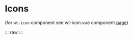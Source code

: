 <script setup>
import IconsTable from './icons-table.vue';
</script>

# Icons

(for `wt-icon` component see wt-icon.vue component [page](../../components/wt-icon/Readme.md))

::: raw
<IconsTable />
:::
